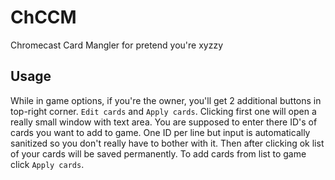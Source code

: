 # ChCCM
Chromecast Card Mangler for pretend you're xyzzy

## Usage
While in game options, if you're the owner, you'll get 2 additional buttons in top-right corner.
`Edit cards` and `Apply cards`. Clicking first one will open a really small window with text area.
You are supposed to enter there ID's of cards you want to add to game. One ID per line but input
is automatically sanitized so you don't really have to bother with it. Then after clicking ok
list of your cards will be saved permanently. To add cards from list to game click `Apply cards`.
